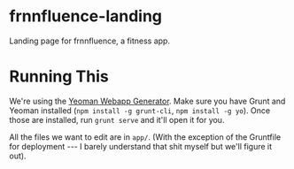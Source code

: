 frnnfluence-landing
===================

Landing page for frnnfluence, a fitness app.

# Running This

We're using the [Yeoman Webapp Generator](https://github.com/yeoman/generator-webapp). Make sure you have Grunt and Yeoman installed (```npm install -g grunt-cli```, ```npm install -g yo```). Once those are installed, run ```grunt serve``` and it'll open it for you.

All the files we want to edit are in ```app/```. (With the exception of the Gruntfile for deployment --- I barely understand that shit myself but we'll figure it out).
